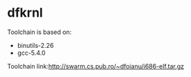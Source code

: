 # dfkrnl

Toolchain is based on:
  * binutils-2.26
  * gcc-5.4.0

Toolchain link:http://swarm.cs.pub.ro/~dfoianu/i686-elf.tar.gz
